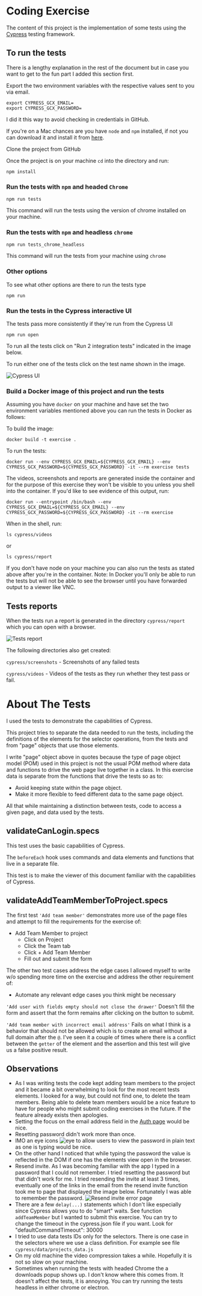 # Coding Exercise
The content of this project is the implementation of some tests using the [Cypress](https://www.cypress.io/) testing framework.

## To run the tests
There is a lengthy explanation in the rest of the document but in case you want to get to the fun part I added this section first.

Export the two environment variables with the respective values sent to you via email.
```
export CYPRESS_GCX_EMAIL=
export CYPRESS_GCX_PASSWORD=
```

I did it this way to avoid checking in credentials in GitHub.

If you're on a Mac chances are you have `node` and `npm` installed, if not you can download it and install it from [here](https://nodejs.org/en/).

Clone the project from GitHub

Once the project is on your machine `cd` into the directory and run:
```
npm install
```

### Run the tests with `npm` and headed `Chrome`
```
npm run tests
```
This command will run the tests using the version of chrome installed on your machine.


### Run the tests with `npm` and headless `chrome`
```
npm run tests_chrome_headless
```
This command will run the tests from your machine using `chrome`

### Other options
To see what other options are there to run the tests type
```
npm run
```

### Run the tests in the Cypress interactive UI
The tests pass more consistently if they're run from the Cypress UI

```
npm run open
```

To run all the tests click on "Run 2 integration tests" indicated in the image below.

To run either one of the tests click on the test name shown in the image.

![Cypress UI](readme_images/Cypress_UI.png)
### Build a Docker image of this project and run the tests
Assuming you have `docker` on your machine and have set the two environment variables mentioned above you can run the tests in Docker as follows:

To build the image:

```
docker build -t exercise .
```

To run the tests:
```
docker run --env CYPRESS_GCX_EMAIL=${CYPRESS_GCX_EMAIL} --env CYPRESS_GCX_PASSWORD=${CYPRESS_GCX_PASSWORD} -it --rm exercise tests
```

The videos, screenshots and reports are generated inside the container and for the purpose of this exercise they won't be visible to you unless you shell into the container. If you'd like to see evidence of this output, run:

```
docker run --entrypoint /bin/bash --env CYPRESS_GCX_EMAIL=${CYPRESS_GCX_EMAIL} --env CYPRESS_GCX_PASSWORD=${CYPRESS_GCX_PASSWORD} -it --rm exercise
```
When in the shell, run:
```
ls cypress/videos
```

or 
```
ls cypress/report
```

If you don't have node on your machine you can also run the tests as stated above after you're in the container.  Note: In Docker you'll only be able to run the tests but will not be able to see the browser until you have forwarded output to a viewer like VNC.

## Tests reports
When the tests run a report is generated in the directory `cypress/report` which you can open with a browser.

![Tests report](readme_images/tests_report.png)

The following directories also get created:

`cypress/screenshots` - Screenshots of any failed tests

`cypress/videos` - Videos of the tests as they run whether they test pass or fail.

# About The Tests
I used the tests to demonstrate the capabilities of Cypress.

This project tries to separate the data needed to run the tests, including the definitions of the elements for the selector operations, from the tests and from "page" objects that use those elements.

I write "page" object above in quotes because the type of page object model (POM) used in this project is not the usual POM method where data and functions to drive the web page live together in a class. In this exercise data is separate from the functions that drive the tests so as to:
- Avoid keeping state within the page object.
- Make it more flexible to feed different data to the same page object.

All that while maintaining a distinction between tests, code to access a given page, and data used by the tests.

## validateCanLogin.specs
This test uses the basic capabilities of Cypress. 

The `beforeEach` hook uses commands and data elements and functions that live in a separate file.

This test is to make the viewer of this document familiar with the capabilities of Cypress.

## validateAddTeamMemberToProject.specs
The first test `'Add team member'` demonstrates more use of the page files and attempt to fill the requirements for the exercise of:
- Add Team Member to project
  - Click on Project
  - Click the Team tab
  - Click + Add Team Member
  - Fill out and submit the form

The other two test cases address the edge cases I allowed myself to write w/o spending more time on the exercise and address the other requirement of:

- Automate any relevant edge cases you think might be necessary

`'Add user with fields empty should not close the drawer'` Doesn't fill the form and assert that the form remains after clicking on the button to submit.

`'Add team member with incorrect email address'` Fails on what I think is a behavior that should not be allowed which is to create an email without a full domain after the `@`.  I've seen it a couple of times where there is a conflict between the `getter` of the element and the assertion and this test will give us a false positive result.

## Observations
- As I was writing tests the code kept adding team members to the project and it became a bit overwhelming to look for the most recent tests elements.  I looked for a way, but could not find one, to delete the team members.  Being able to delete team members would be a nice feature to have for people who might submit coding exercises in the future. If the feature already exists then apologies.
- Setting the focus on the email address field in the [Auth page](https://app.staging.guidecx.io/auth/login) would be nice.
- Resetting password didn't work more than once.
- IMO an eye icons ![eye](readme_images/eye_icons.png) to allow users to view the password in plain text as one is typing would be nice.
- On the other hand I noticed that while typing the password the value is reflected in the DOM if one has the elements view open in the browser.
- Resend invite.  As I was becoming familiar with the app I typed in a password that I could not remember.  I tried resetting the password but that didn't work for me.  I tried resending the invite at least 3 times, eventually one of the links in the email from the resend invite function took me to page that displayed the image below.  Fortunately I was able to remember the password.
![Resend invite error page](readme_images/after_clicking_on_resend_invite_link.png)
- There are a few `delay(...)` statements which I don't like especially since Cypress allows you to do "smart" waits.  See function `addTeamMember` but I wanted to submit this exercise.  You can try to change the timeout in the cypress.json file if you want.  Look for "defaultCommandTimeout": 30000
- I tried to use data tests IDs only for the selectors. There is one case in the selectors where we use a class definition. For example see file `cypress/data/projects_data.js`
- On my old machine the video compression takes a while.  Hopefully it is not so slow on your machine.
- Sometimes when running the tests with headed Chrome the a downloads popup shows up.  I don't know where this comes from.  It doesn't affect the tests, it is annoying.  You can try running the tests headless in either chrome or electron.

